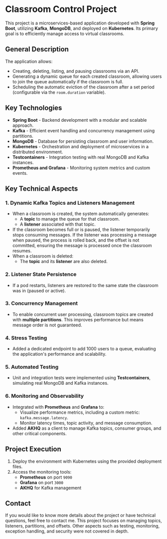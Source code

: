 # Classroom Control Project

This project is a microservices-based application developed with **Spring Boot**, utilizing **Kafka**, **MongoDB**, and deployed on **Kubernetes**. Its primary goal is to efficiently manage access to virtual classrooms.

## General Description
The application allows:
- Creating, deleting, listing, and pausing classrooms via an API.
- Generating a dynamic queue for each created classroom, allowing users to join the queue automatically if the classroom is full.
- Scheduling the automatic eviction of the classroom after a set period (configurable via the `room.duration` variable).

## Key Technologies
- **Spring Boot** - Backend development with a modular and scalable approach.
- **Kafka** - Efficient event handling and concurrency management using partitions.
- **MongoDB** - Database for persisting classroom and user information.
- **Kubernetes** - Orchestration and deployment of microservices in a distributed environment.
- **Testcontainers** - Integration testing with real MongoDB and Kafka instances.
- **Prometheus and Grafana** - Monitoring system metrics and custom events.

## Key Technical Aspects

### 1. Dynamic Kafka Topics and Listeners Management
- When a classroom is created, the system automatically generates:
    - A **topic** to manage the queue for that classroom.
    - A **listener** associated with that topic.
- If the classroom becomes full or is paused, the listener temporarily stops consuming messages. If the listener was processing a message when paused, the process is rolled back, and the offset is not committed, ensuring the message is processed once the classroom resumes.
- When a classroom is deleted:
    - The **topic** and its **listener** are also deleted.

### 2. Listener State Persistence
- If a pod restarts, listeners are restored to the same state the classroom was in (paused or active).

### 3. Concurrency Management
- To enable concurrent user processing, classroom topics are created with **multiple partitions**. This improves performance but means message order is not guaranteed.

### 4. Stress Testing
- Added a dedicated endpoint to add 1000 users to a queue, evaluating the application's performance and scalability.

### 5. Automated Testing
- Unit and integration tests were implemented using **Testcontainers**, simulating real MongoDB and Kafka instances.

### 6. Monitoring and Observability
- Integrated with **Prometheus** and **Grafana** to:
    - Visualize performance metrics, including a custom metric: `kafka.message.latency`.
    - Monitor latency times, topic activity, and message consumption.
- Added **AKHQ** as a client to manage Kafka topics, consumer groups, and other critical components.

## Project Execution
1. Deploy the environment with Kubernetes using the provided deployment files.
3. Access the monitoring tools:
    - **Prometheus** on port `9090`
    - **Grafana** on port `3000`
    - **AKHQ** for Kafka management

## Contact
If you would like to know more details about the project or have technical questions, feel free to contact me. This project focuses on managing topics, listeners, partitions, and offsets. Other aspects such as testing, monitoring, exception handling, and security were not covered in depth.

